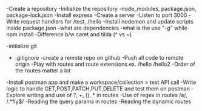 -Create a repository
-Initialize the repository
-node_modules, package.json, package-lock.json
-Install express
-Create a server
-Listen to port 3000
-Write request handlers for /test, /hello
-Install nodemon and update scripts inside package.json
-what are dependencies
-what is the use "-g" while npm install
-Difference b/w caret and tilda (^ vs ~)


-initialize git
- .gitignore
-create a remote repo on github
-Push all code to remote origin
-Play with routes and route extensions ex. /hello /hello2
-Order of the routes matter a lot

-Install postman app and make a workspace/collection > test API call
-Write logic to handle GET,POST,PATCH,PUT,DELETE and test them on postman
-Explore writing and use of ?, +, (), * in routes
-Use of regex in routes /a/, /.*fly$/
-Reading the query params in routes
-Reading the dynamic routes
